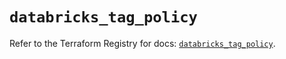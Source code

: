 # `databricks_tag_policy`

Refer to the Terraform Registry for docs: [`databricks_tag_policy`](https://registry.terraform.io/providers/databricks/databricks/1.89.0/docs/resources/tag_policy).

